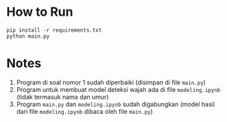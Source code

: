 # How to Run
```
pip install -r requirements.txt
python main.py
```

# Notes
1. Program di soal nomor 1 sudah diperbaiki (disimpan di file `main.py`)
2. Program untuk membuat model deteksi wajah ada di file `modeling.ipynb` (tidak termasuk nama dan umur)
3. Program `main.py` dan `modeling.ipynb` sudah digabungkan (model hasil dari file `modeling.ipynb` dibaca oleh file `main.py`)
